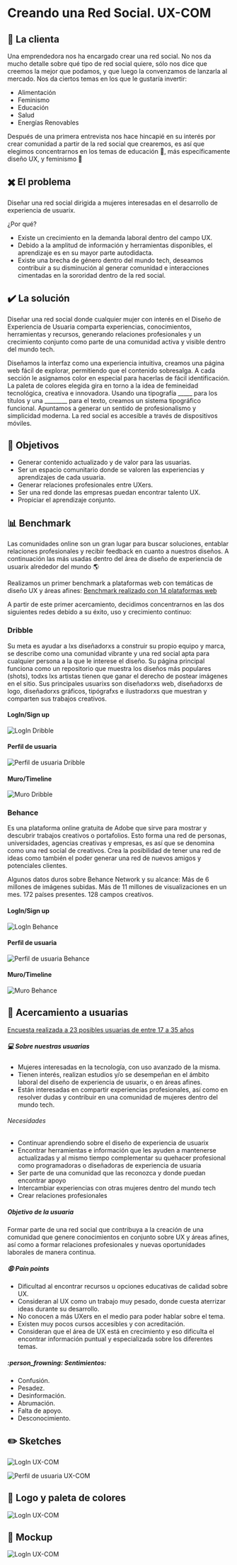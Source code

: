 # Creando una Red Social. UX-COM

## :woman: La clienta

Una emprendedora nos ha encargado crear una red social. No nos da mucho detalle
sobre qué tipo de red social quiere, sólo nos dice que creemos la mejor que
podamos, y que luego la convenzamos de lanzarla al mercado. Nos da ciertos temas
en los que le gustaría invertir:

* Alimentación
* Feminismo
* Educación
* Salud
* Energías Renovables

Después de una primera entrevista nos hace hincapié en su interés por crear 
comunidad a partir de la red social que crearemos, es así que elegimos concentrarnos
en los temas de educación :memo:, más específicamente diseño UX, y feminismo :two_women_holding_hands: 

## :heavy_multiplication_x: El problema

Diseñar una red social dirigida a mujeres interesadas en el desarrollo de 
experiencia de usuarix.

¿Por qué? 
* Existe un crecimiento en la demanda laboral dentro del campo UX.
* Debido a la amplitud de información y herramientas disponibles, el aprendizaje es 
  en su mayor parte autodidacta.
* Existe una brecha de género dentro del mundo tech, deseamos contribuir a su 
  disminución al generar comunidad e interacciones cimentadas en la sororidad 
  dentro de la red social.

## :heavy_check_mark: La solución

Diseñar una red social donde cualquier mujer con interés en el Diseño de 
Experiencia de Usuaria comparta experiencias, conocimientos, herramientas y 
recursos, generando relaciones profesionales y un crecimiento conjunto como 
parte de una comunidad activa y visible dentro del mundo tech. 

Diseñamos la interfaz como una experiencia intuitiva, creamos una página web fácil de 
explorar, permitiendo que el contenido sobresalga.
A cada sección le asignamos color en especial para hacerlas de fácil identificación. 
La paleta de colores elegida gira en torno a la idea de femineidad tecnológica, 
creativa e innovadora. 
Usando una tipografía _____ para los títulos y una ________ para el texto, creamos 
un sistema tipográfico funcional. 
Apuntamos a generar un sentido de profesionalismo y simplicidad moderna. La red social 
es accesible a través de dispositivos móviles. 

## :dart: Objetivos

* Generar contenido actualizado y de valor para las usuarias.
* Ser un espacio comunitario donde se valoren las experiencias y aprendizajes de cada usuaria. 
* Generar relaciones profesionales entre UXers.
* Ser una red donde las empresas puedan encontrar talento UX.
* Propiciar el aprendizaje conjunto.

## :bar_chart: Benchmark

Las comunidades online son un gran lugar para buscar soluciones, entablar relaciones 
profesionales y recibir feedback en cuanto a nuestros diseños. A continuación las más 
usadas dentro del área de diseño de experiencia de usuarix alrededor del mundo :earth_americas: 

Realizamos un primer benchmark a plataformas web con temáticas de diseño UX y áreas afines:
[Benchmark realizado con 14 plataformas web](https://docs.google.com/spreadsheets/d/12TgtT0ZyRIrfcXpkCuPqBlR949jqibWoMIb1VhdM80w/edit?usp=sharing)

A partir de este primer acercamiento, decidimos concentrarnos en las dos siguientes redes 
debido a su éxito, uso y crecimiento continuo:

### Dribble

  Su meta es ayudar a lxs diseñadorxs a construir su propio equipo y marca, 
  se describe como una comunidad vibrante y una red social apta para cualquier 
  persona a la que le interese el diseño. Su página principal funciona como un 
  repositorio que muestra los diseños más populares (shots), todxs lxs 
  artistas tienen que ganar el derecho de postear imágenes en el sitio. 
  Sus principales usuarixs son diseñadorxs web, diseñadorxs de logo, 
  diseñadorxs gráficos, tipógrafxs e ilustradorxs que muestran y comparten 
  sus trabajos creativos. 

#### LogIn/Sign up 
![LogIn Dribble](/src/images/LogIn/sudribble.png)
#### Perfil de usuaria
![Perfil de usuaria Dribble](/src/images/PerfilUsuaria/pudribble.png)
#### Muro/Timeline
![Muro Dribble](/src/images/Muro/mtdribble.png)

### Behance

  Es una plataforma online gratuita de Adobe que sirve para mostrar y descubrir 
  trabajos creativos o portafolios. Esto forma una red de personas, universidades,
  agencias creativas y empresas, es así que se denomina como una red social de creativos. 
  Crea la posibilidad de tener una red de ideas como también el poder generar una red 
  de nuevos amigos y potenciales clientes.

  Algunos datos duros sobre Behance Network y su alcance:
  Más de 6 millones de imágenes subidas.
  Más de 11 millones de visualizaciones en un mes.
  172 países presentes.
  128 campos creativos.

#### LogIn/Sign up 
![LogIn Behance](/src/images/LogIn/subehance.png)
#### Perfil de usuaria
![Perfil de usuaria Behance](/src/images/PerfilUsuaria/pubehance.png)
#### Muro/Timeline
![Muro Behance](/src/images/Muro/mtbehance.png)

## :information_desk_person: Acercamiento a usuarias

[Encuesta realizada a 23 posibles usuarias de entre 17 a 35 años](https://docs.google.com/spreadsheets/d/1tdL_Z2u1T8LmSBOT33srOw7rCvrES5CCrji7YjZg6cg/edit#gid=273965330)

##### :computer: Sobre nuestras usuarias

* Mujeres interesadas en la tecnología, con uso avanzado de la misma. 
* Tienen interés, realizan estudios y/o se desempeñan en el ámbito laboral del diseño
  de experiencia de usuarix, o en áreas afines. 
* Están interesadas en compartir experiencias profesionales, así como en resolver dudas 
  y contribuir en una comunidad de mujeres dentro del mundo tech.

###### Necesidades

* Continuar aprendiendo sobre el diseño de experiencia de usuarix
* Encontrar herramientas e información que les ayuden a mantenerse actualizadas y al 
  mismo tiempo complementar su quehacer profesional como programadoras o diseñadoras 
  de experiencia de usuaria
* Ser parte de una comunidad que las reconozca y donde puedan encontrar apoyo
* Intercambiar experiencias con otras mujeres dentro del mundo tech
* Crear relaciones profesionales 

##### Objetivo de la usuaria

  Formar parte de una red social que contribuya a la creación de una comunidad que 
  genere conocimientos en conjunto sobre UX y áreas afines, así como a formar 
  relaciones profesionales y nuevas oportunidades laborales de manera continua. 

##### :weary: Pain points 
  
  * Dificultad al encontrar recursos u opciones educativas de calidad sobre UX. 
  * Consideran al UX como un trabajo muy pesado, donde cuesta aterrizar ideas 
    durante su desarrollo.
  * No conocen a más UXers en el medio para poder hablar sobre el tema.
  * Existen muy pocos cursos accesibles y con acreditación.
  * Consideran que el área de UX está en crecimiento y eso dificulta el encontrar 
    información puntual y especializada sobre los diferentes temas. 

##### :person_frowning: Sentimientos:

  * Confusión.
  * Pesadez. 
  * Desinformación.  
  * Abrumación. 
  * Falta de apoyo. 
  * Desconocimiento.

## :pencil2: Sketches

![LogIn UX-COM](/src/images/Sketch/login.jpg)

![Perfil de usuaria UX-COM](/src/images/Sketch/perfil.jpg)

## :art: Logo y paleta de colores

![LogIn UX-COM](/src/images/LogoPaleta/logouxcom.png)

## :iphone: Mockup
![LogIn UX-COM](/src/images/Mockup/ruxcom.png)

